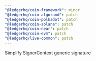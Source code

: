 ```yaml
---
"@ledgerhq/coin-framework": minor
"@ledgerhq/coin-algorand": patch
"@ledgerhq/coin-polkadot": patch
"@ledgerhq/coin-solana": patch
"@ledgerhq/coin-near": patch
"@ledgerhq/coin-evm": patch
"@ledgerhq/live-common": patch
---
```


Simplify SignerContext generic signature

